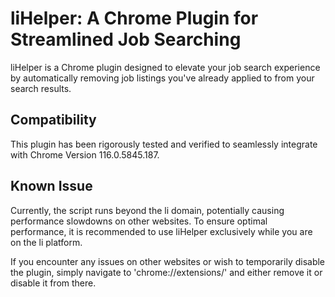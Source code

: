 # liHelper: A Chrome Plugin for Streamlined Job Searching

liHelper is a Chrome plugin designed to elevate your job search experience by automatically removing job listings you've already applied to from your search results.

## Compatibility

This plugin has been rigorously tested and verified to seamlessly integrate with Chrome Version 116.0.5845.187.

## Known Issue

Currently, the script runs beyond the li domain, potentially causing performance slowdowns on other websites. To ensure optimal performance, it is recommended to use liHelper exclusively while you are on the li platform. 

If you encounter any issues on other websites or wish to temporarily disable the plugin, simply navigate to 'chrome://extensions/' and either remove it or disable it from there.

<!--  -->